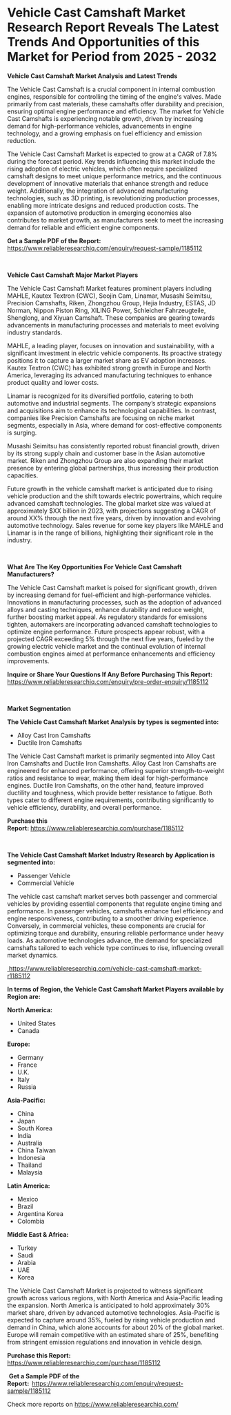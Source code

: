 <p><h1>Vehicle Cast Camshaft Market Research Report Reveals The Latest Trends And Opportunities of this Market for Period from 2025 - 2032</h1></p><p><strong>Vehicle Cast Camshaft Market Analysis and Latest Trends</strong></p>
<p><p>The Vehicle Cast Camshaft is a crucial component in internal combustion engines, responsible for controlling the timing of the engine's valves. Made primarily from cast materials, these camshafts offer durability and precision, ensuring optimal engine performance and efficiency. The market for Vehicle Cast Camshafts is experiencing notable growth, driven by increasing demand for high-performance vehicles, advancements in engine technology, and a growing emphasis on fuel efficiency and emission reduction.</p><p>The Vehicle Cast Camshaft Market is expected to grow at a CAGR of 7.8% during the forecast period. Key trends influencing this market include the rising adoption of electric vehicles, which often require specialized camshaft designs to meet unique performance metrics, and the continuous development of innovative materials that enhance strength and reduce weight. Additionally, the integration of advanced manufacturing technologies, such as 3D printing, is revolutionizing production processes, enabling more intricate designs and reduced production costs. The expansion of automotive production in emerging economies also contributes to market growth, as manufacturers seek to meet the increasing demand for reliable and efficient engine components.</p></p>
<p><strong>Get a Sample PDF of the Report:&nbsp;</strong> <a href="https://www.reliableresearchiq.com/enquiry/request-sample/1185112?utm_campaign=1876&utm_medium=2&utm_source=Github&utm_content=ia&utm_term=11012025&utm_id=vehicle-cast-camshaft">https://www.reliableresearchiq.com/enquiry/request-sample/1185112</a></p>
<p>&nbsp;</p>
<p><strong>Vehicle Cast Camshaft Major Market Players</strong></p>
<p><p>The Vehicle Cast Camshaft Market features prominent players including MAHLE, Kautex Textron (CWC), Seojin Cam, Linamar, Musashi Seimitsu, Precision Camshafts, Riken, Zhongzhou Group, Hejia Industry, ESTAS, JD Norman, Nippon Piston Ring, XILING Power, Schleicher Fahrzeugteile, Shenglong, and Xiyuan Camshaft. These companies are gearing towards advancements in manufacturing processes and materials to meet evolving industry standards.</p><p>MAHLE, a leading player, focuses on innovation and sustainability, with a significant investment in electric vehicle components. Its proactive strategy positions it to capture a larger market share as EV adoption increases. Kautex Textron (CWC) has exhibited strong growth in Europe and North America, leveraging its advanced manufacturing techniques to enhance product quality and lower costs. </p><p>Linamar is recognized for its diversified portfolio, catering to both automotive and industrial segments. The company’s strategic expansions and acquisitions aim to enhance its technological capabilities. In contrast, companies like Precision Camshafts are focusing on niche market segments, especially in Asia, where demand for cost-effective components is surging.</p><p>Musashi Seimitsu has consistently reported robust financial growth, driven by its strong supply chain and customer base in the Asian automotive market. Riken and Zhongzhou Group are also expanding their market presence by entering global partnerships, thus increasing their production capacities.</p><p>Future growth in the vehicle camshaft market is anticipated due to rising vehicle production and the shift towards electric powertrains, which require advanced camshaft technologies. The global market size was valued at approximately $XX billion in 2023, with projections suggesting a CAGR of around XX% through the next five years, driven by innovation and evolving automotive technology. Sales revenue for some key players like MAHLE and Linamar is in the range of billions, highlighting their significant role in the industry.</p></p>
<p>&nbsp;</p>
<p><strong>What Are The Key Opportunities For Vehicle Cast Camshaft Manufacturers?</strong></p>
<p><p>The Vehicle Cast Camshaft market is poised for significant growth, driven by increasing demand for fuel-efficient and high-performance vehicles. Innovations in manufacturing processes, such as the adoption of advanced alloys and casting techniques, enhance durability and reduce weight, further boosting market appeal. As regulatory standards for emissions tighten, automakers are incorporating advanced camshaft technologies to optimize engine performance. Future prospects appear robust, with a projected CAGR exceeding 5% through the next five years, fueled by the growing electric vehicle market and the continual evolution of internal combustion engines aimed at performance enhancements and efficiency improvements.</p></p>
<p><strong>Inquire or Share Your Questions If Any Before Purchasing This Report:</strong> <a href="https://www.reliableresearchiq.com/enquiry/pre-order-enquiry/1185112?utm_campaign=1876&utm_medium=2&utm_source=Github&utm_content=ia&utm_term=11012025&utm_id=vehicle-cast-camshaft">https://www.reliableresearchiq.com/enquiry/pre-order-enquiry/1185112</a></p>
<p>&nbsp;</p>
<p><strong>Market Segmentation</strong></p>
<p><strong>The Vehicle Cast Camshaft Market Analysis by types is segmented into:</strong></p>
<p><ul><li>Alloy Cast Iron Camshafts</li><li>Ductile Iron Camshafts</li></ul></p>
<p><p>The Vehicle Cast Camshaft market is primarily segmented into Alloy Cast Iron Camshafts and Ductile Iron Camshafts. Alloy Cast Iron Camshafts are engineered for enhanced performance, offering superior strength-to-weight ratios and resistance to wear, making them ideal for high-performance engines. Ductile Iron Camshafts, on the other hand, feature improved ductility and toughness, which provide better resistance to fatigue. Both types cater to different engine requirements, contributing significantly to vehicle efficiency, durability, and overall performance.</p></p>
<p><strong>Purchase this Report:&nbsp;</strong><a href="https://www.reliableresearchiq.com/purchase/1185112?utm_campaign=1876&utm_medium=2&utm_source=Github&utm_content=ia&utm_term=11012025&utm_id=vehicle-cast-camshaft">https://www.reliableresearchiq.com/purchase/1185112</a></p>
<p>&nbsp;</p>
<p><strong>The Vehicle Cast Camshaft Market Industry Research by Application is segmented into:</strong></p>
<p><ul><li>Passenger Vehicle</li><li>Commercial Vehicle</li></ul></p>
<p><p>The vehicle cast camshaft market serves both passenger and commercial vehicles by providing essential components that regulate engine timing and performance. In passenger vehicles, camshafts enhance fuel efficiency and engine responsiveness, contributing to a smoother driving experience. Conversely, in commercial vehicles, these components are crucial for optimizing torque and durability, ensuring reliable performance under heavy loads. As automotive technologies advance, the demand for specialized camshafts tailored to each vehicle type continues to rise, influencing overall market dynamics.</p></p>
<p><a href="https://www.reliableresearchiq.com/vehicle-cast-camshaft-market-r1185112?utm_campaign=1876&utm_medium=2&utm_source=Github&utm_content=ia&utm_term=11012025&utm_id=vehicle-cast-camshaft">&nbsp;https://www.reliableresearchiq.com/vehicle-cast-camshaft-market-r1185112</a></p>
<p><strong>In terms of Region, the Vehicle Cast Camshaft Market Players available by Region are:</strong></p>
<p>
    <p> <strong> North America: </strong>
        <ul>
            <li>United States</li>
            <li>Canada</li>
        </ul>
        </p> 
    <p> <strong> Europe: </strong>
        <ul>
            <li>Germany</li>
            <li>France</li>
            <li>U.K.</li>
            <li>Italy</li>
            <li>Russia</li>
        </ul>
        </p> 
    <p> <strong> Asia-Pacific: </strong>
        <ul>
            <li>China</li>
            <li>Japan</li>
            <li>South Korea</li>
            <li>India</li>
            <li>Australia</li>
            <li>China Taiwan</li>
            <li>Indonesia</li>
            <li>Thailand</li>
            <li>Malaysia</li>
        </ul>
        </p> 
    <p> <strong> Latin America: </strong>
        <ul>
            <li>Mexico</li>
            <li>Brazil</li>
            <li>Argentina Korea</li>
            <li>Colombia</li>
        </ul>
        </p> 
    <p> <strong> Middle East & Africa: </strong>
        <ul>
            <li>Turkey</li>
            <li>Saudi</li>
            <li>Arabia</li>
            <li>UAE</li>
            <li>Korea</li>
        </ul>
    </p>
    </p>
<p><p>The Vehicle Cast Camshaft Market is projected to witness significant growth across various regions, with North America and Asia-Pacific leading the expansion. North America is anticipated to hold approximately 30% market share, driven by advanced automotive technologies. Asia-Pacific is expected to capture around 35%, fueled by rising vehicle production and demand in China, which alone accounts for about 20% of the global market. Europe will remain competitive with an estimated share of 25%, benefiting from stringent emission regulations and innovation in vehicle design.</p></p>
<p><strong>Purchase this Report: </strong><a href="https://www.reliableresearchiq.com/purchase/1185112?utm_campaign=1876&utm_medium=2&utm_source=Github&utm_content=ia&utm_term=11012025&utm_id=vehicle-cast-camshaft">https://www.reliableresearchiq.com/purchase/1185112</a></p>
<p>&nbsp;<strong>Get a Sample PDF of the Report:&nbsp;&nbsp;</strong><a href="https://www.reliableresearchiq.com/enquiry/request-sample/1185112?utm_campaign=1876&utm_medium=2&utm_source=Github&utm_content=ia&utm_term=11012025&utm_id=vehicle-cast-camshaft">https://www.reliableresearchiq.com/enquiry/request-sample/1185112</a></p>
<p><strong></strong></p>
<p>Check more reports on <a href="https://www.reliableresearchiq.com/?utm_campaign=1876&utm_medium=2&utm_source=Github&utm_content=ia&utm_term=11012025&utm_id=vehicle-cast-camshaft">https://www.reliableresearchiq.com/</a></p>